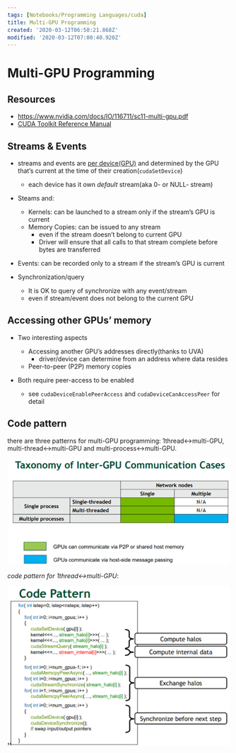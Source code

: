 ```yaml
---
tags: [Notebooks/Programming Languages/cuda]
title: Multi-GPU Programming
created: '2020-03-12T06:50:21.868Z'
modified: '2020-03-12T07:00:40.920Z'
---
```


# Multi-GPU Programming

## Resources

- https://www.nvidia.com/docs/IO/116711/sc11-multi-gpu.pdf
- [CUDA Toolkit Reference Manual](https://developer.download.nvidia.cn/compute/DevZone/docs/html/C/doc/CUDA_Toolkit_Reference_Manual.pdf)

## Streams & Events

- streams and events are <u>per device(GPU)</u> and determined by the GPU that’s current at the time of their creation(`cudaSetDevice`)

  - each device has it own *default* stream(aka 0- or NULL- stream)
- Steams and:

  - Kernels: can be launched to a stream only if the stream’s GPU is current
  - Memory Copies: can be issued to any stream 
    - even if the stream doesn’t belong to current GPU
    - Driver will ensure that all calls to that stream complete before bytes are transferred
- Events: can be recorded only to a stream if the stream’s GPU is current
- Synchronization/query
  - It is OK to query of synchronize with any event/stream
  - even if stream/event does not belong to the current GPU

## Accessing other GPUs’ memory

- Two interesting aspects
  - Accessing another GPU’s addresses directly(thanks to UVA)
    -  driver/device can determine from an address where data resides
  - Peer-to-peer (P2P) memory copies

- Both require peer-access to be enabled
  - see `cudaDeviceEnablePeerAccess` and `cudaDeviceCanAccessPeer` for detail

## Code pattern

there are three patterns for multi-GPU programming: 1thread<->multi-GPU, multi-thread<->multi-GPU and multi-process<->multi-GPU.

<img src="./Multi-GPU Programming.assets/image-20200312150228153.png" alt="image-20200312150228153" style="zoom:67%;" />

*code pattern for 1thread<->multi-GPU*:

 <img src="./Multi-GPU Programming.assets/image-20200312150708128.png" alt="image-20200312150708128" /> 